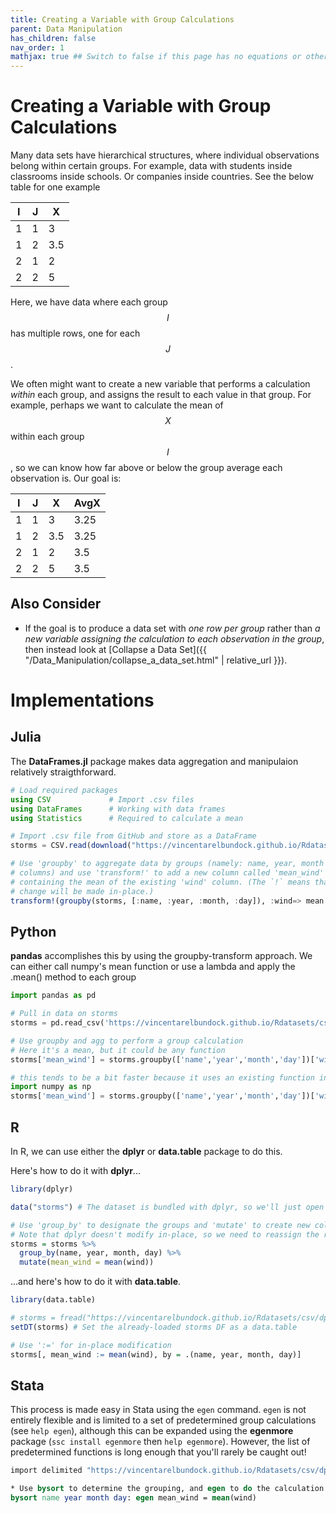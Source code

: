 ```yaml
---
title: Creating a Variable with Group Calculations
parent: Data Manipulation
has_children: false
nav_order: 1
mathjax: true ## Switch to false if this page has no equations or other math rendering.
---
```


# Creating a Variable with Group Calculations

Many data sets have hierarchical structures, where individual observations belong within certain groups. For example, data with students inside classrooms inside schools. Or companies inside countries. See the below table for one example

| I | J | X |
| - | - | - |
| 1 | 1 | 3 |
| 1 | 2 | 3.5 |
| 2 | 1 | 2 |
| 2 | 2 | 5 |

Here, we have data where each group $$I$$ has multiple rows, one for each $$J$$. 

We often might want to create a new variable that performs a calculation *within* each group, and assigns the result to each value in that group. For example, perhaps we want to calculate the mean of $$X$$ within each group $$I$$, so we can know how far above or below the group average each observation is. Our goal is:


| I | J | X | AvgX |
| - | - | - | -    |
| 1 | 1 | 3 | 3.25 |
| 1 | 2 | 3.5 | 3.25 |
| 2 | 1 | 2 | 3.5 | 
| 2 | 2 | 5 | 3.5 |


## Also Consider

- If the goal is to produce a data set with *one row per group* rather than *a new variable assigning the calculation to each observation in the group*, then instead look at [Collapse a Data Set]({{ "/Data_Manipulation/collapse_a_data_set.html" | relative_url }}).

# Implementations

## Julia 

The **DataFrames.jl** package makes data aggregation and manipulaion relatively straigthforward. 

```julia
# Load required packages
using CSV             # Import .csv files 
using DataFrames      # Working with data frames 
using Statistics      # Required to calculate a mean 

# Import .csv file from GitHub and store as a DataFrame 
storms = CSV.read(download("https://vincentarelbundock.github.io/Rdatasets/csv/dplyr/storms.csv"), DataFrame)

# Use 'groupby' to aggregate data by groups (namely: name, year, month and day
# columns) and use 'transform!' to add a new column called 'mean_wind'
# containing the mean of the existing 'wind' column. (The `!` means that this
# change will be made in-place.)
transform!(groupby(storms, [:name, :year, :month, :day]), :wind=> mean => :mean_wind)
```

## Python

**pandas** accomplishes this by using the groupby-transform approach. We can either call numpy's mean function or use a lambda and apply the .mean() method to each group

```python
import pandas as pd

# Pull in data on storms
storms = pd.read_csv('https://vincentarelbundock.github.io/Rdatasets/csv/dplyr/storms.csv')

# Use groupby and agg to perform a group calculation
# Here it's a mean, but it could be any function
storms['mean_wind'] = storms.groupby(['name','year','month','day'])['wind'].transform(lambda x: x.mean())

# this tends to be a bit faster because it uses an existing function instead of a lambda
import numpy as np
storms['mean_wind'] = storms.groupby(['name','year','month','day'])['wind'].transform(np.mean)

```

## R

In R, we can use either the **dplyr** or **data.table** package to do this.

Here's how to do it with **dplyr**...

```r
library(dplyr)

data("storms") # The dataset is bundled with dplyr, so we'll just open directly

# Use 'group_by' to designate the groups and 'mutate' to create new column(s).
# Note that dplyr doesn't modify in-place, so we need to reassign the result.
storms = storms %>%
  group_by(name, year, month, day) %>%
  mutate(mean_wind = mean(wind))
```

...and here's how to do it with **data.table**.

```r
library(data.table)

# storms = fread("https://vincentarelbundock.github.io/Rdatasets/csv/dplyr/storms.csv")
setDT(storms) # Set the already-loaded storms DF as a data.table

# Use ':=' for in-place modification
storms[, mean_wind := mean(wind), by = .(name, year, month, day)]
```


## Stata

This process is made easy in Stata using the `egen` command. `egen` is not entirely flexible and is limited to a set of predetermined group calculations (see `help egen`), although this can be expanded using the **egenmore** package (`ssc install egenmore` then `help egenmore`). However, the list of predetermined functions is long enough that you'll rarely be caught out!

```stata
import delimited "https://vincentarelbundock.github.io/Rdatasets/csv/dplyr/storms.csv", clear

* Use bysort to determine the grouping, and egen to do the calculation
bysort name year month day: egen mean_wind = mean(wind)
```
